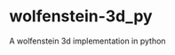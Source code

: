 # wolfenstein-3d_py

<!--
#groups
Games

#languages
Python

#frames and libs
Pygame
OpenGL

-->

A wolfenstein 3d implementation in python

